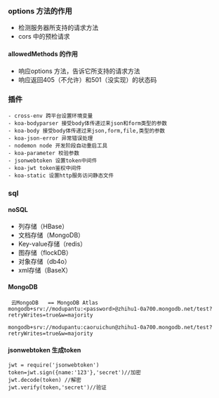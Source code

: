### options 方法的作用
  - 检测服务器所支持的请求方法
  - cors 中的预检请求
#### allowedMethods 的作用
  - 响应options 方法，告诉它所支持的请求方法
  - 响应返回405（不允许）和501（没实现）的状态码  


  ### 插件
    - cross-env 跨平台设置环境变量
    - koa-bodyparser 接受body体传递过来json和form类型的参数
    - koa-body 接受body体传递过来json,form,file,类型的参数
    - koa-json-error 异常错误处理
    - nodemon node 开发阶段自动重启工具
    - koa-parameter 校验参数
    - jsonwebtoken 设置token中间件
    - koa-jwt token鉴权中间件
    - koa-static 设置http服务访问静态文件
### sql
#### noSQL
  - 列存储（HBase）
  - 文档存储（MongoDB）
  - Key-value存储（redis）
  - 图存储（flockDB）
  - 对象存储（db4o）
  - xml存储（BaseX）

#### MongoDB

     云MongoDB   == MongoDB Atlas
    mongodb+srv://modupantu:<password>@zhihu1-0a700.mongodb.net/test?retryWrites=true&w=majority

    mongodb+srv://modupantu:caoruichun@zhihu1-0a700.mongodb.net/test?retryWrites=true&w=majority

#### jsonwebtoken  生成token
    jwt = require('jsonwebtoken')
    token=jwt.sign({name:'123'},'secret')//加密
    jwt.decode(token) //解密
    jwt.verify(token,'secret')//验证
